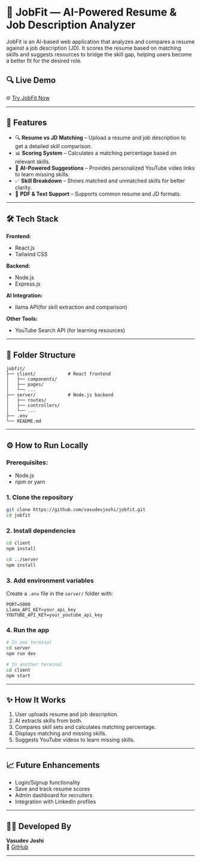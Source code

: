 # 💼 JobFit — AI-Powered Resume & Job Description Analyzer

JobFit is an AI-based web application that analyzes and compares a resume against a job description (JD). It scores the resume based on matching skills and suggests resources to bridge the skill gap, helping users become a better fit for the desired role.

## 🔍 Live Demo
🌐 [Try JobFit Now](https://adorable-tapioca-e0ee6d.netlify.app/)

---

## 🚀 Features

- 🔍 **Resume vs JD Matching** – Upload a resume and job description to get a detailed skill comparison.
- 📊 **Scoring System** – Calculates a matching percentage based on relevant skills.
- 🧠 **AI-Powered Suggestions** – Provides personalized YouTube video links to learn missing skills.
- ✅ **Skill Breakdown** – Shows matched and unmatched skills for better clarity.
- 📄 **PDF & Text Support** – Supports common resume and JD formats.

---

## 🛠 Tech Stack

**Frontend:**
- React.js
- Tailwind CSS

**Backend:**
- Node.js
- Express.js

**AI Integration:**
- llama API(for skill extraction and comparison)

**Other Tools:**
- YouTube Search API (for learning resources)

---

## 📂 Folder Structure

```
jobfit/
├── client/            # React frontend
│   ├── components/
│   ├── pages/
│   └── ...
├── server/            # Node.js backend
│   ├── routes/
│   ├── controllers/
│   └── ...
├── .env
└── README.md
```

---

## ⚙️ How to Run Locally

### Prerequisites:
- Node.js
- npm or yarn

### 1. Clone the repository

```bash
git clone https://github.com/vasudevjoshi/jobfit.git
cd jobfit
```

### 2. Install dependencies

```bash
cd client
npm install

cd ../server
npm install
```

### 3. Add environment variables

Create a `.env` file in the `server/` folder with:
```env
PORT=5000
Llama_API_KEY=your_api_key
YOUTUBE_API_KEY=your_youtube_api_key
```

### 4. Run the app

```bash
# In one terminal
cd server
npm run dev

# In another terminal
cd client
npm start
```

---

## ✨ How It Works

1. User uploads resume and job description.
2. AI extracts skills from both.
3. Compares skill sets and calculates matching percentage.
4. Displays matching and missing skills.
5. Suggests YouTube videos to learn missing skills.

---

## 📈 Future Enhancements

- Login/Signup functionality
- Save and track resume scores
- Admin dashboard for recruiters
- Integration with LinkedIn profiles

---

## 👨‍💻 Developed By

**Vasudev Joshi**  
🔗 [GitHub](https://github.com/vasudevjoshi)  

---
